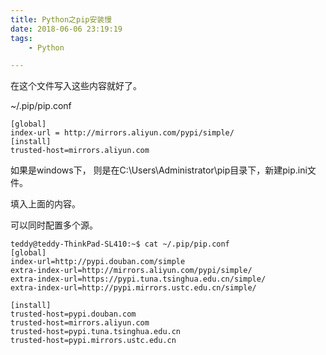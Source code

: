 ```yaml
---
title: Python之pip安装慢
date: 2018-06-06 23:19:19
tags:
	- Python

---
```




在这个文件写入这些内容就好了。

~/.pip/pip.conf 

```
[global]
index-url = http://mirrors.aliyun.com/pypi/simple/
[install]
trusted-host=mirrors.aliyun.com 
```



如果是windows下， 则是在C:\Users\Administrator\pip目录下，新建pip.ini文件。

填入上面的内容。

可以同时配置多个源。

```
teddy@teddy-ThinkPad-SL410:~$ cat ~/.pip/pip.conf 
[global]
index-url=http://pypi.douban.com/simple
extra-index-url=http://mirrors.aliyun.com/pypi/simple/
extra-index-url=https://pypi.tuna.tsinghua.edu.cn/simple/
extra-index-url=http://pypi.mirrors.ustc.edu.cn/simple/

[install]
trusted-host=pypi.douban.com
trusted-host=mirrors.aliyun.com
trusted-host=pypi.tuna.tsinghua.edu.cn
trusted-host=pypi.mirrors.ustc.edu.cn
```

